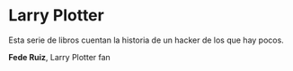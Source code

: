 # Larry Plotter

Esta serie de libros cuentan la historia de un hacker de los que hay pocos.

**Fede Ruiz**, Larry Plotter fan

